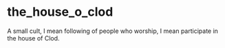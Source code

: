 # the_house_o_clod
A small cult, I mean following of people who worship, I mean participate in the house of Clod.
